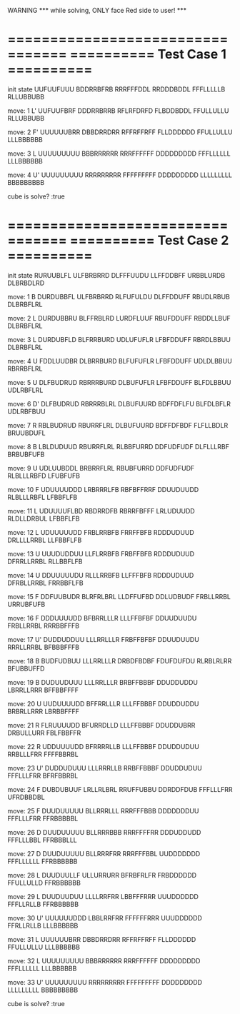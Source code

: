 WARNING
*** while solving, ONLY face Red side to user! ***


=================================
========== Test Case 1 ==========
=================================

init state
UUFUUFUUU BDDRRBFRB RRRFFFDDL RRDDDBDDL FFFLLLLLB RLLUBBUBB

move: 1 L'
UUFUUFBRF DDDRRBRRB RFLRFDRFD FLBDDBDDL FFULLULLU RLLUBBUBB

move: 2 F'
UUUUUUBRR DBBDRRDRR RFFRFFRFF FLLDDDDDD FFULLULLU LLLBBBBBB

move: 3 L
UUUUUUUUU BBBRRRRRR RRRFFFFFF DDDDDDDDD FFFLLLLLL LLLBBBBBB

move: 4 U'
UUUUUUUUU RRRRRRRRR FFFFFFFFF DDDDDDDDD LLLLLLLLL BBBBBBBBB

cube is solve? :true

=================================
========== Test Case 2 ==========
=================================

init state
RURUUBLFL ULFBRBRRD DLFFFUUDU LLFFDDBFF URBBLURDB DLBRBDLRD

move: 1 B
DURDUBBFL ULFBRBRRD RLFUFULDU DLFFDDUFF RBUDLRBUB DLBRBFLRL

move: 2 L
DURDUBBRU BLFFRBLRD LURDFLUUF RBUFDDUFF RBDDLLBUF DLBRBFLRL

move: 3 L
DURDUBFLD BLFRRBURD UDLUFUFLR LFBFDDUFF RBRDLBBUU DLBRBFLRL

move: 4 U
FDDLUUDBR DLBRRBURD BLFUFUFLR LFBFDDUFF UDLDLBBUU RBRRBFLRL

move: 5 U
DLFBUDRUD RBRRRBURD DLBUFUFLR LFBFDDUFF BLFDLBBUU UDLRBFLRL

move: 6 D'
DLFBUDRUD RBRRRBLRL DLBUFUURD BDFFDFLFU BLFDLBFLR UDLRBFBUU

move: 7 R
RBLBUDRUD RBURRFLRL DLBUFUURD BDFFDFBDF FLFLLBDLR BRUUBDUFL

move: 8 B
LBLDUDUUD RBURRFLRL RLBBFURRD DDFUDFUDF DLFLLLRBF BRBUBFUFB

move: 9 U
UDLUUBDDL BRBRRFLRL RBUBFURRD DDFUDFUDF RLBLLLRBFD LFUBFUFB

move: 10 F
UDUUUUDDD LRBRRRLFB RBFBFFRRF DDUUDUUDD RLBLLLRBFL LFBBFLFB

move: 11 L
UDUUUUFLBD RBDRRDFB RBRRFBFFF LRLUDUUDD RLDLLDRBUL LFBBFLFB

move: 12 L
UDUUUUUDD FRBLRRBFB FRRFFBFB RDDDUDUUD DRLLLLRRBL LLFBBFLFB

move: 13 U
UUUDUDDUU LLFLRRBFB FRBFFBFB RDDDUDUUD DFRRLLRRBL RLLBBFLFB

move: 14 U
DDUUUUUDU RLLLRRBFB LLFFFBFB RDDDUDUUD DFRBLLRRBL FRRBBFLFB

move: 15 F
DDFUUBUDR BLRFRLBRL LLDFFUFBD DDLUDBUDF FRBLLRRBL URRUBFUFB

move: 16 F
DDDUUUUDD BFBRRLLLR LLLFFBFBF DDUUDUUDU FRBLLRRBL RRRBBFFFB

move: 17 U'
DUDDUDDUU LLLRRLLLR FRBFFBFBF DDUUDUUDU RRRLLRRBL BFBBBFFFB

move: 18 B
BUDFUDBUU LLLRRLLLR DRBDFBDBF FDUFDUFDU RLRBLRLRR BFUBBUFFD

move: 19 B
DUDUUDUUU LLLRRLLLR BRBFFBBBF DDUDDUDDU LBRRLLRRR BFFBBFFFF

move: 20 U
UUDUUUUDD BFFRRLLLR LLLFFBBBF DDUDDUDDU BRBRLLRRR LBRBBFFFF

move: 21 R
FLRUUUUDD BFURRDLLD LLLFFBBBF DDUDDUBRR DRBULLURR FBLFBBFFR

move: 22 R
UDDUUUUDD BFRRRRLLB LLLFFBBBF DDUDDUDUU RRBLLLFRR FFFFBBRBL

move: 23 U'
DUDDUDUUU LLLRRRLLB RRBFFBBBF DDUDDUDUU FFFLLLFRR BFRFBBRBL

move: 24 F
DUBDUBUUF LRLLRLBRL RRUFFUBBU DDRDDFDUB FFFLLLFRR UFRDBBDBL

move: 25 F
DUUDUUUUU BLLRRRLLL RRRFFFBBB DDDDDDDUU FFFLLLFRR FFRBBBBBL

move: 26 D
DUUDUUUUU BLLRRRBBB RRRFFFFRR DDDUDDUDD FFFLLLBBL FFRBBBLLL

move: 27 D
DUUDUUUUU BLLRRRFRR RRRFFFBBL UUDDDDDDD FFFLLLLLL FFRBBBBBB

move: 28 L
DUUDUULLF ULLURRURR BFRBFRLFR FRBDDDDDD FFULLULLD FFRBBBBBB

move: 29 L
DUUDUUDUU LLLLRRFRR LBBFFFRRR UUUDDDDDD FFFLLRLLB FFRBBBBBB

move: 30 U'
UUUUUUDDD LBBLRRFRR FFFFFFRRR UUUDDDDDD FFRLLRLLB LLLBBBBBB

move: 31 L
UUUUUUBRR DBBDRRDRR RFFRFFRFF FLLDDDDDD FFULLULLU LLLBBBBBB

move: 32 L
UUUUUUUUU BBBRRRRRR RRRFFFFFF DDDDDDDDD FFFLLLLLL LLLBBBBBB

move: 33 U'
UUUUUUUUU RRRRRRRRR FFFFFFFFF DDDDDDDDD LLLLLLLLL BBBBBBBBB

cube is solve? :true